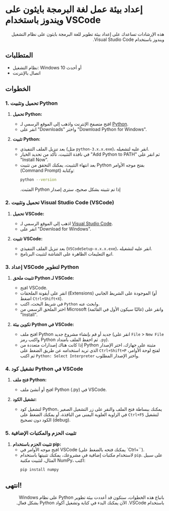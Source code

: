 # إعداد بيئة عمل لغة البرمجة بايثون على ويندوز باستخدام VSCode

<p dir="rtl">هذه الإرشادات تساعدك على إعداد بيئة تطوير للغة البرمجة بايثون على نظام التشغيل ويندوز باستخدام Visual Studio Code.

## المتطلبات

- نظام التشغيل: Windows 10 أو أحدث
- اتصال بالإنترنت

## الخطوات

### 1. تحميل وتثبيت Python

1. **تحميل Python:**
   - افتح متصفح الإنترنت واذهب إلى الموقع الرسمي لـ [Python](https://www.python.org/).
   - انقر على "Downloads" واختر "Download Python for Windows".

2. **تثبيت Python:**
   - بعد تنزيل الملف التنفيذي (مثل `python-3.x.x.exe`)، انقر عليه لتشغيله.
   - في نافذة التثبيت، تأكد من تحديد الخيار "Add Python to PATH" ثم انقر على "Install Now".
   - بعد انتهاء التثبيت، يمكنك التحقق من تثبيت Python بفتح موجه الأوامر (Command Prompt) وكتابة:
     ```sh
     python --version
     ```
     </p>
     <p dir="rtl">إذا تم تثبيته بشكل صحيح، سترى إصدار Python المثبت.</p>

### 2. تحميل وتثبيت Visual Studio Code (VSCode)

1. **تحميل VSCode:**
   - اذهب إلى الموقع الرسمي لـ [Visual Studio Code](https://code.visualstudio.com/).
   - انقر على "Download for Windows".

2. **تثبيت VSCode:**
   - بعد تنزيل الملف التنفيذي (`VSCodeSetup-x.x.x.exe`)، انقر عليه لتشغيله.
   - اتبع التعليمات الظاهرة على الشاشة لتثبيت البرنامج.

### 3. إعداد VSCode لتطوير Python

1. **تثبيت ملحق Python لـ VSCode:**
   - افتح VSCode.
   - انقر على أيقونة الملحقات (Extensions) الموجودة على الشريط الجانبي (أو اضغط `Ctrl+Shift+X`).
   - في شريط البحث، اكتب `Python` وابحث عنه.
   - اختر الملحق الرسمي من Microsoft (غالبًا سيكون الأول في القائمة) وانقر على "Install".

2. **تكوين بيئة Python في VSCode:**
   - افتح ملف Python جديد أو قم بإنشاء مشروع جديد (انقر على `File` > `New File` واكتب رمز Python ثم احفظ الملف بامتداد `.py`).
   - إذا كانت هناك إصدارات متعددة من Python مثبتة على جهازك، اختر الإصدار الذي تريد استخدامه عن طريق الضغط على `Ctrl+Shift+P` لفتح لوحة الأوامر، ثم اكتب `Python: Select Interpreter` واختر الإصدار المطلوب.

### 4. تشغيل كود Python في VSCode

1. **فتح ملف Python:**
   - افتح أو أنشئ ملف Python (.py) في VSCode.

2. **تشغيل الكود:**
   - لتشغيل كود Python، يمكنك ببساطة فتح الملف والنقر على زر التشغيل الصغير في الزاوية العلوية اليمنى من النافذة، أو يمكنك الضغط على `Ctrl+F5` لتشغيل الكود دون تصحيح (debug).

### 5. تثبيت الحزم والمكتبات الإضافية

1. **تثبيت الحزم باستخدام pip:**
   - افتح موجه الأوامر في VSCode (يمكنك فتحه بالضغط على `Ctrl+``).
   - لاستخدام مكتبات إضافية في مشروعك، يمكنك تثبيتها باستخدام `pip`. على سبيل المثال، لتثبيت مكتبة NumPy، اكتب:
     ```sh
     pip install numpy
     ```

## انتهى!

<p dir="rtl">باتباع هذه الخطوات، ستكون قد أعددت بيئة تطوير Python على نظام Windows باستخدام VSCode. الآن يمكنك البدء في كتابة وتشغيل أكواد Python بشكل فعال.</p>
